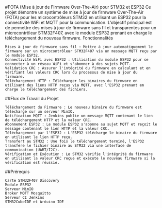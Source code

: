      
#FOTA (Mise à jour de Firmware Over-The-Air) pour STM32 et ESP32
Ce projet démontre un système de mise à jour de firmware Over-The-Air (FOTA) pour les microcontrôleurs STM32 en utilisant un ESP32 pour la connectivité WiFi et MQTT pour la communication. L'objectif principal est de permettre des mises à jour de firmware sans fil et transparentes pour un microcontrôleur STM32F407, avec le module ESP32 prenant en charge le téléchargement du nouveau firmware.
Fonctionnalités

    Mises à jour de firmware sans fil : Mettre à jour automatiquement le firmware sur un microcontrôleur STM32F407 via un message MQTT reçu par le module ESP32.
    Connectivité WiFi avec ESP32 : Utilisation du module ESP32 pour se connecter à un réseau WiFi et s'abonner à des sujets MQTT.
    Validation CRC : Assurer l'intégrité du firmware en calculant et en vérifiant les valeurs CRC lors du processus de mise à jour du firmware.
    Téléchargement HTTP : Télécharger les binaires du firmware en utilisant des liens HTTP reçus via MQTT, avec l'ESP32 prenant en charge le téléchargement des fichiers.

##Flux de Travail du Projet

    Téléchargement du Firmware : Le nouveau binaire du firmware est téléchargé sur un serveur MinIO.
    Notification MQTT : Jenkins publie un message MQTT contenant le lien de téléchargement HTTP et la valeur CRC.
    Abonnement ESP32 : Le module ESP32 s'abonne au sujet MQTT et reçoit le message contenant le lien HTTP et la valeur CRC.
    Téléchargement par l'ESP32 : L'ESP32 télécharge le binaire du firmware en utilisant le lien HTTP reçu.
    Transfert au STM32 : Une fois le téléchargement terminé, l'ESP32 transfère le fichier binaire au STM32 via une interface de communication (UART/I2C).
    Vérification et Exécution : Le STM32 vérifie l'intégrité du firmware en utilisant la valeur CRC reçue et exécute le nouveau firmware si la vérification est réussie.

##Prérequis

    Carte STM32F407 Discovery
    Module ESP32
    Serveur MinIO
    Broker MQTT Mosquitto
    Serveur CI Jenkins
    STM32CubeIDE et Arduino IDE
